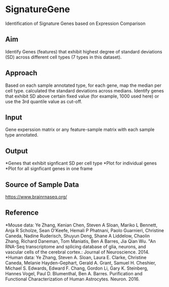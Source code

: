 # SignatureGene
Identification of Signature Genes based on Expression Comparison

## Aim
Identify Genes (features) that exhibit highest degree of standard deviations (SD) across different cell types (7 types in this dataset).

## Approach
Based on each sample annotated type, for each gene, map the median per cell type. calculated the standard deviations across medians. Identify genes that exhibit SD above certain fixed value (for example, 1000 used here) or use the 3rd quantile value as cut-off.

## Input
Gene experssion matrix or any feature-sample matrix with each sample type annotated.

## Output
*Genes that exhibit signficant SD per cell type
*Plot for individual genes
*Plot for all signficant genes in one frame

## Source of Sample Data
https://www.brainrnaseq.org/

## Reference
*Mouse data: Ye Zhang, Kenian Chen, Steven A Sloan, Mariko L Bennett, Anja R Scholze, Sean O'Keefe, Hemali P Phatnani, Paolo Guarnieri, Christine Caneda, Nadine Ruderisch, Shuyun Deng, Shane A Liddelow, Chaolin Zhang, Richard Daneman, Tom Maniatis, Ben A Barres, Jia Qian Wu. "An RNA-Seq transcriptome and splicing database of glia, neurons, and vascular cells of the cerebral cortex.: Journal of Neuroscience. 2014.
*Human data: Ye Zhang, Steven A. Sloan, Laura E. Clarke, Christine Caneda, Melanie Hayden-Gephart, Gerald A. Grant, Samuel H. Cheshier, Michael S. Edwards, Edward F. Chang, Gordon Li, Gary K. Steinberg, Hannes Vogel, Paul D. Blumenthal, Ben A. Barres. Purification and Functional Characterization of Human Astrocytes. Neuron. 2016.
